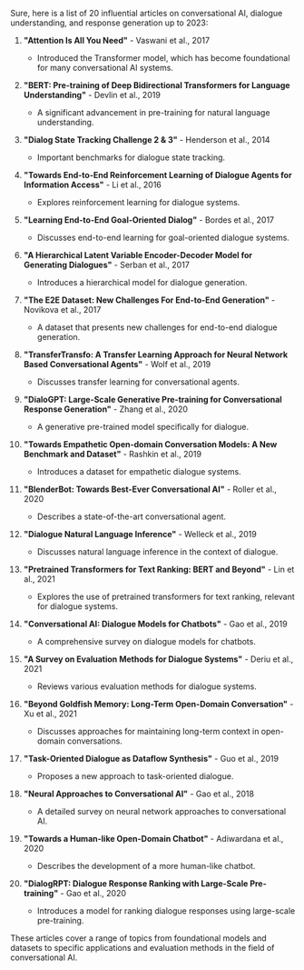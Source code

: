Sure, here is a list of 20 influential articles on conversational AI, dialogue understanding, and response generation up to 2023:

1. **"Attention Is All You Need"** - Vaswani et al., 2017
   - Introduced the Transformer model, which has become foundational for many conversational AI systems.

2. **"BERT: Pre-training of Deep Bidirectional Transformers for Language Understanding"** - Devlin et al., 2019
   - A significant advancement in pre-training for natural language understanding.

3. **"Dialog State Tracking Challenge 2 & 3"** - Henderson et al., 2014
   - Important benchmarks for dialogue state tracking.

4. **"Towards End-to-End Reinforcement Learning of Dialogue Agents for Information Access"** - Li et al., 2016
   - Explores reinforcement learning for dialogue systems.

5. **"Learning End-to-End Goal-Oriented Dialog"** - Bordes et al., 2017
   - Discusses end-to-end learning for goal-oriented dialogue systems.

6. **"A Hierarchical Latent Variable Encoder-Decoder Model for Generating Dialogues"** - Serban et al., 2017
   - Introduces a hierarchical model for dialogue generation.

7. **"The E2E Dataset: New Challenges For End-to-End Generation"** - Novikova et al., 2017
   - A dataset that presents new challenges for end-to-end dialogue generation.

8. **"TransferTransfo: A Transfer Learning Approach for Neural Network Based Conversational Agents"** - Wolf et al., 2019
   - Discusses transfer learning for conversational agents.

9. **"DialoGPT: Large-Scale Generative Pre-training for Conversational Response Generation"** - Zhang et al., 2020
   - A generative pre-trained model specifically for dialogue.

10. **"Towards Empathetic Open-domain Conversation Models: A New Benchmark and Dataset"** - Rashkin et al., 2019
    - Introduces a dataset for empathetic dialogue systems.

11. **"BlenderBot: Towards Best-Ever Conversational AI"** - Roller et al., 2020
    - Describes a state-of-the-art conversational agent.

12. **"Dialogue Natural Language Inference"** - Welleck et al., 2019
    - Discusses natural language inference in the context of dialogue.

13. **"Pretrained Transformers for Text Ranking: BERT and Beyond"** - Lin et al., 2021
    - Explores the use of pretrained transformers for text ranking, relevant for dialogue systems.

14. **"Conversational AI: Dialogue Models for Chatbots"** - Gao et al., 2019
    - A comprehensive survey on dialogue models for chatbots.

15. **"A Survey on Evaluation Methods for Dialogue Systems"** - Deriu et al., 2021
    - Reviews various evaluation methods for dialogue systems.

16. **"Beyond Goldfish Memory: Long-Term Open-Domain Conversation"** - Xu et al., 2021
    - Discusses approaches for maintaining long-term context in open-domain conversations.

17. **"Task-Oriented Dialogue as Dataflow Synthesis"** - Guo et al., 2019
    - Proposes a new approach to task-oriented dialogue.

18. **"Neural Approaches to Conversational AI"** - Gao et al., 2018
    - A detailed survey on neural network approaches to conversational AI.

19. **"Towards a Human-like Open-Domain Chatbot"** - Adiwardana et al., 2020
    - Describes the development of a more human-like chatbot.

20. **"DialogRPT: Dialogue Response Ranking with Large-Scale Pre-training"** - Gao et al., 2020
    - Introduces a model for ranking dialogue responses using large-scale pre-training.

These articles cover a range of topics from foundational models and datasets to specific applications and evaluation methods in the field of conversational AI.